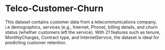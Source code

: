 # Telco-Customer-Churn
This dataset contains customer data from a telecommunications company, i.e demographics, services (e.g., Internet, Phone), billing details, and churn status (whether customers left the service). With 21 features such as tenure, MonthlyCharges, Contract type, and InternetService, the dataset is ideal for predicting customer retention.
